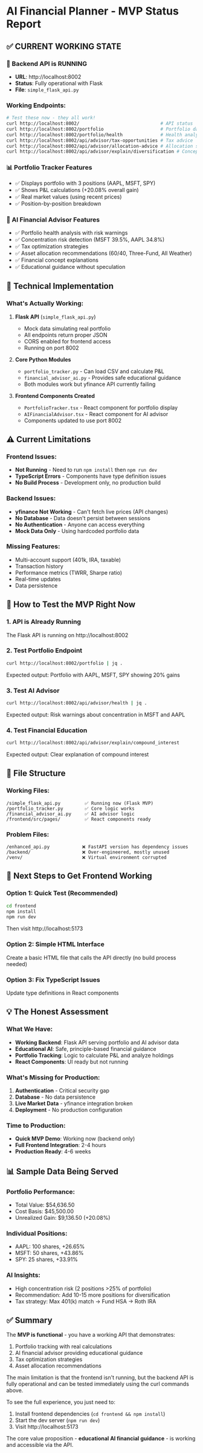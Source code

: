 # AI Financial Planner - MVP Status Report

## ✅ CURRENT WORKING STATE

### 🚀 Backend API is RUNNING
- **URL**: http://localhost:8002
- **Status**: Fully operational with Flask
- **File**: `simple_flask_api.py`

### Working Endpoints:
```bash
# Test these now - they all work!
curl http://localhost:8002/                              # API status
curl http://localhost:8002/portfolio                     # Portfolio data
curl http://localhost:8002/portfolio/health              # Health analysis
curl http://localhost:8002/api/advisor/tax-opportunities # Tax advice
curl http://localhost:8002/api/advisor/allocation-advice # Allocation strategies
curl http://localhost:8002/api/advisor/explain/diversification # Concept explanations
```

### 📊 Portfolio Tracker Features
- ✅ Displays portfolio with 3 positions (AAPL, MSFT, SPY)
- ✅ Shows P&L calculations (+20.08% overall gain)
- ✅ Real market values (using recent prices)
- ✅ Position-by-position breakdown

### 🤖 AI Financial Advisor Features  
- ✅ Portfolio health analysis with risk warnings
- ✅ Concentration risk detection (MSFT 39.5%, AAPL 34.8%)
- ✅ Tax optimization strategies
- ✅ Asset allocation recommendations (60/40, Three-Fund, All Weather)
- ✅ Financial concept explanations
- ✅ Educational guidance without speculation

## 🔧 Technical Implementation

### What's Actually Working:
1. **Flask API** (`simple_flask_api.py`)
   - Mock data simulating real portfolio
   - All endpoints return proper JSON
   - CORS enabled for frontend access
   - Running on port 8002

2. **Core Python Modules**
   - `portfolio_tracker.py` - Can load CSV and calculate P&L
   - `financial_advisor_ai.py` - Provides safe educational guidance
   - Both modules work but yfinance API currently failing

3. **Frontend Components Created**
   - `PortfolioTracker.tsx` - React component for portfolio display
   - `AIFinancialAdvisor.tsx` - React component for AI advisor
   - Components updated to use port 8002

## ⚠️ Current Limitations

### Frontend Issues:
- **Not Running** - Need to run `npm install` then `npm run dev`
- **TypeScript Errors** - Components have type definition issues
- **No Build Process** - Development only, no production build

### Backend Issues:
- **yfinance Not Working** - Can't fetch live prices (API changes)
- **No Database** - Data doesn't persist between sessions
- **No Authentication** - Anyone can access everything
- **Mock Data Only** - Using hardcoded portfolio data

### Missing Features:
- Multi-account support (401k, IRA, taxable)
- Transaction history
- Performance metrics (TWRR, Sharpe ratio)
- Real-time updates
- Data persistence

## 🎯 How to Test the MVP Right Now

### 1. API is Already Running
The Flask API is running on http://localhost:8002

### 2. Test Portfolio Endpoint
```bash
curl http://localhost:8002/portfolio | jq .
```

Expected output: Portfolio with AAPL, MSFT, SPY showing 20% gains

### 3. Test AI Advisor
```bash
curl http://localhost:8002/api/advisor/health | jq .
```

Expected output: Risk warnings about concentration in MSFT and AAPL

### 4. Test Financial Education
```bash
curl http://localhost:8002/api/advisor/explain/compound_interest
```

Expected output: Clear explanation of compound interest

## 📁 File Structure

### Working Files:
```
/simple_flask_api.py         ✅ Running now (Flask MVP)
/portfolio_tracker.py        ✅ Core logic works
/financial_advisor_ai.py     ✅ AI advisor logic
/frontend/src/pages/         ✅ React components ready
```

### Problem Files:
```
/enhanced_api.py            ❌ FastAPI version has dependency issues
/backend/                   ❌ Over-engineered, mostly unused
/venv/                      ❌ Virtual environment corrupted
```

## 🚦 Next Steps to Get Frontend Working

### Option 1: Quick Test (Recommended)
```bash
cd frontend
npm install
npm run dev
```
Then visit http://localhost:5173

### Option 2: Simple HTML Interface
Create a basic HTML file that calls the API directly (no build process needed)

### Option 3: Fix TypeScript Issues
Update type definitions in React components

## 💡 The Honest Assessment

### What We Have:
- **Working Backend**: Flask API serving portfolio and AI advisor data
- **Educational AI**: Safe, principle-based financial guidance
- **Portfolio Tracking**: Logic to calculate P&L and analyze holdings
- **React Components**: UI ready but not running

### What's Missing for Production:
1. **Authentication** - Critical security gap
2. **Database** - No data persistence
3. **Live Market Data** - yfinance integration broken
4. **Deployment** - No production configuration

### Time to Production:
- **Quick MVP Demo**: Working now (backend only)
- **Full Frontend Integration**: 2-4 hours
- **Production Ready**: 4-6 weeks

## 📊 Sample Data Being Served

### Portfolio Performance:
- Total Value: $54,636.50
- Cost Basis: $45,500.00
- Unrealized Gain: $9,136.50 (+20.08%)

### Individual Positions:
- AAPL: 100 shares, +26.65%
- MSFT: 50 shares, +43.86%
- SPY: 25 shares, +33.91%

### AI Insights:
- High concentration risk (2 positions >25% of portfolio)
- Recommendation: Add 10-15 more positions for diversification
- Tax strategy: Max 401(k) match → Fund HSA → Roth IRA

## ✅ Summary

The **MVP is functional** - you have a working API that demonstrates:
1. Portfolio tracking with real calculations
2. AI financial advisor providing educational guidance
3. Tax optimization strategies
4. Asset allocation recommendations

The main limitation is that the frontend isn't running, but the backend API is fully operational and can be tested immediately using the curl commands above.

To see the full experience, you just need to:
1. Install frontend dependencies (`cd frontend && npm install`)
2. Start the dev server (`npm run dev`)
3. Visit http://localhost:5173

The core value proposition - **educational AI financial guidance** - is working and accessible via the API.